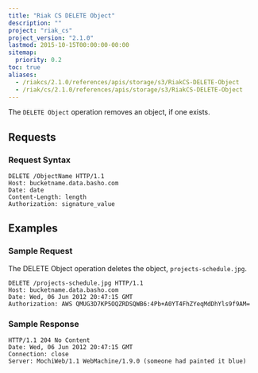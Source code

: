 ```yaml
---
title: "Riak CS DELETE Object"
description: ""
project: "riak_cs"
project_version: "2.1.0"
lastmod: 2015-10-15T00:00:00-00:00
sitemap:
  priority: 0.2
toc: true
aliases:
  - /riakcs/2.1.0/references/apis/storage/s3/RiakCS-DELETE-Object
  - /riak/cs/2.1.0/references/apis/storage/s3/RiakCS-DELETE-Object
---
```


The `DELETE Object` operation removes an object, if one exists.

## Requests

### Request Syntax

```
DELETE /ObjectName HTTP/1.1
Host: bucketname.data.basho.com
Date: date
Content-Length: length
Authorization: signature_value
```

## Examples

### Sample Request

The DELETE Object operation deletes the object, `projects-schedule.jpg`.

```
DELETE /projects-schedule.jpg HTTP/1.1
Host: bucketname.data.basho.com
Date: Wed, 06 Jun 2012 20:47:15 GMT
Authorization: AWS QMUG3D7KP5OQZRDSQWB6:4Pb+A0YT4FhZYeqMdDhYls9f9AM=
```

### Sample Response

```
HTTP/1.1 204 No Content
Date: Wed, 06 Jun 2012 20:47:15 GMT
Connection: close
Server: MochiWeb/1.1 WebMachine/1.9.0 (someone had painted it blue)
```
